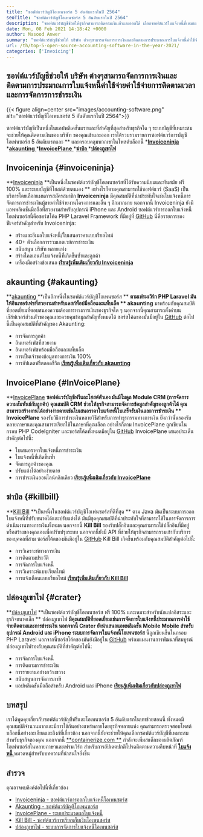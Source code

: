 ```yaml
---
title: "ซอฟต์แวร์บัญชีโอเพนซอร์ส 5 อันดับแรกในปี 2564" 
seoTitle: "ซอฟต์แวร์บัญชีโอเพนซอร์ส 5 อันดับแรกในปี 2564" 
description: "ซอฟต์แวร์บัญชีช่วยให้ธุรกิจสามารถติดตามเงินเข้าและออกได้ เลือกซอฟต์แวร์ใบแจ้งหนี้ที่เหมาะสมและจับยึดทางการเงินอย่างแน่นหนา" 
date: Mon, 08 Feb 2021 14:18:42 +0000
author: Masood Anwer
summary: "ซอฟต์แวร์บัญชีช่วยให้ บริษัท ต่างๆสามารถจัดการการเงินและติดตามการประมาณการใบแจ้งหนี้ค่าใช้จ่ายค่าใช้จ่ายการติดตามเวลาและการจัดการการชำระเงิน" 
url: /th/top-5-open-source-accounting-software-in-the-year-2021/
categories: ['Invoicing']
---
```


## ซอฟต์แวร์บัญชีช่วยให้ บริษัท ต่างๆสามารถจัดการการเงินและติดตามการประมาณการใบแจ้งหนี้ค่าใช้จ่ายค่าใช้จ่ายการติดตามเวลาและการจัดการการชำระเงิน

{{< figure align=center src="images/accounting-software.png" alt="ซอฟต์แวร์บัญชีโอเพนซอร์ส 5 อันดับแรกในปี 2564">}}

ซอฟต์แวร์บัญชีเป็นหนึ่งในแอปพลิเคชั่นแรกและที่สำคัญที่สุดสำหรับธุรกิจใด ๆ ระบบบัญชีที่เหมาะสมจะช่วยให้คุณติดตามเงินของ บริษัท ของคุณเข้าและออก เราได้รวบรวมรายการซอฟต์แวร์การบัญชีโอเพ่นซอร์ส 5 อันดับแรกและ ** และครอบคลุมพวกเขาในโพสต์บล็อกนี้
  *[**Invoiceninja** ][1]
  *[**akaunting** ][2]
  *[**InvoicePlane** ][3]
  *[**ฆ่าบิล** ][4]
  *[**ปล่องภูเขาไฟ** ][5]

## Invoiceninja   {#invoiceninja}
**[Invoiceninja][6]  **เป็นหนึ่งในซอฟต์แวร์บัญชีโอเพนซอร์สที่ได้รับความนิยมและทันสมัย ฟรี 100% และระบบบัญชีที่โฮสต์ด้วยตนเอง **  อย่างไรก็ตามคุณสามารถใช้ซอฟต์แวร์ (SaaS) เป็นบริการโดยเลือกแผนการสมัครสมาชิก  **Invoiceninja**   มีคุณสมบัติที่น่าประทับใจเช่นใบแจ้งหนี้การจัดการการชำระเงินผู้ขายค่าใช้จ่ายงานโครงการและอื่น ๆ อีกมากมาย นอกจากนี้ Invoiceninja ยังมีแอพพลิเคชั่นมือถือที่สวยงามสำหรับอุปกรณ์ iPhone และ Android ซอฟต์แวร์การออกใบแจ้งหนี้โอเพ่นซอร์สนี้คือซอร์สโค้ด PHP Laravel Framework ที่มีอยู่ที่ [GitHub][7]
นี่คือรายการของฟีเจอร์สำคัญสำหรับ Invoiceninja:
  * สร้างและอีเมลใบแจ้งหนี้/ใบเสนอราคาแบบเรียลไทม์
  * 40+ ตัวเลือกการรวมเกตเวย์การชำระเงิน
  * สนับสนุน บริษัท หลายแห่ง
  * สร้างไคลเอนต์ใบแจ้งหนี้ที่เกิดขึ้นซ้ำและลูกค้า
  * เครื่องมือสร้างข้อเสนอ
**[เรียนรู้เพิ่มเติมเกี่ยวกับ Invoiceninja][8]** 

## akaunting   {#akaunting}
**[akaunting][9]  **เป็นอีกหนึ่งในซอฟต์แวร์บัญชีโอเพนซอร์ส **   **ตามเฟรมเวิร์ก PHP Laravel มันให้อินเทอร์เฟซที่สวยงามสำหรับเดสก์ท็อปมือถือและแท็บเล็ต **  akaunting**  มาพร้อมกับคุณสมบัติที่ยอดเยี่ยมที่ตอบสนองความต้องการทางการเงินของธุรกิจใด ๆ นอกจากนี้คุณสามารถตั้งค่าบนเซิร์ฟเวอร์ส่วนตัวของคุณและควบคุมข้อมูลสำคัญทั้งหมดได้ ซอร์สโค้ดของมันมีอยู่ใน [GitHub][10]
ต่อไปนี้เป็นคุณสมบัติที่สำคัญของ Akaunting:
  * การจัดการลูกค้า
  * อินเทอร์เฟซที่สวยงาม
  * อินเทอร์เฟซพร้อมมือถือและแท็บเล็ต
  * การเป็นเจ้าของข้อมูลทางการเงิน 100%
  * การอัปเดตฟรีตลอดชีวิต
**[เรียนรู้เพิ่มเติมเกี่ยวกับ akaunting][11]** 

## InvoicePlane   {#InVoicePlane}
**[InvoicePlane][12]  **ซอฟต์แวร์บัญชีฟรีและโฮสต์ตัวเอง มันมีโมดูล Module CRM (การจัดการความสัมพันธ์กับลูกค้า) คุณสมบัติ CRM ช่วยให้ธุรกิจสามารถจัดการข้อมูลสำคัญของลูกค้าได้ คุณสามารถสร้างงานได้อย่างง่ายดายเช่นใบเสนอราคาใบแจ้งหนี้ใบเสร็จรับเงินและการชำระเงิน **  InvoicePlane**  รองรับวิธีการชำระเงินหลายวิธีสำหรับการทำธุรกรรมทางการเงิน ยิ่งกว่านั้นรองรับหลายภาษาและคุณสามารถเรียกใช้ในภาษาที่คุณเลือก อย่างไรก็ตาม InvoicePlane ถูกเขียนในกรอบ PHP CodeIgniter และซอร์สโค้ดทั้งหมดมีอยู่ใน [GitHub][13]
InvoicePlane เสนอประเด็นสำคัญต่อไปนี้:
  * ใบเสนอราคาใบแจ้งหนี้การชำระเงิน
  * ใบแจ้งหนี้ที่เกิดขึ้นซ้ำ
  * จัดการลูกค้าของคุณ
  * ปรับแต่งได้อย่างง่ายดาย
  * การชำระเงินออนไลน์คลิกเดียว
**[เรียนรู้เพิ่มเติมเกี่ยวกับ InvoicePlane][14]** 

## ฆ่าบิล   {#killbill}
**[Kill Bill][15]  **เป็นหนึ่งในซอฟต์แวร์บัญชีโอเพ่นซอร์สที่ดีที่สุด **  ตาม Java มันเป็นระบบการออกใบแจ้งหนี้ที่ปรับขนาดได้และปรับแต่งได้ มันมีชุดคุณสมบัติที่น่าประทับใจที่สามารถใช้ในการจัดการการดำเนินงานทางการเงินทั้งหมด นอกจากนี้  **Kill Bill**   รองรับปลั๊กอินและคุณสามารถใช้ปลั๊กอินที่มีอยู่หรือสร้างของคุณเองเพื่อปรับปรุงระบบ นอกจากนี้ยังมี API ที่ช่วยให้ธุรกิจสามารถรวมเข้ากับบริการของบุคคลที่สาม ซอร์สโค้ดของมันมีอยู่ใน [GitHub][16]
Kill Bill เกิดขึ้นพร้อมกับคุณสมบัติสำคัญต่อไปนี้:
  * การวิเคราะห์ทางการเงิน
  * การติดตามประวัติ
  * การจัดการใบแจ้งหนี้
  * การวิเคราะห์แบบเรียลไทม์
  * การแจ้งเตือนแบบเรียลไทม์
**[เรียนรู้เพิ่มเติมเกี่ยวกับ Kill Bill][17]** 

## ปล่องภูเขาไฟ   {#crater}
**[ปล่องภูเขาไฟ][18]  **เป็นซอฟต์แวร์บัญชีโอเพนซอร์ส ฟรี 100% และเหมาะสำหรับนักแปลอิสระและธุรกิจขนาดเล็ก **  ปล่องภูเขาไฟ  **มีคุณสมบัติที่ยอดเยี่ยมเช่นการจัดการใบแจ้งหนี้ประมาณการค่าใช้จ่ายติดตามและการชำระเงิน นอกจากนี้ Crater ยังนำเสนอแอพพลิเคชั่น Mobile Mobile สำหรับอุปกรณ์ Android และ iPhone ระบบการจัดการใบแจ้งหนี้โอเพนซอร์ส**   นี้ถูกเขียนขึ้นในกรอบ PHP Laravel นอกจากนี้ซอร์สโค้ดของมันยังมีอยู่ใน [GitHub][19] พร้อมแผนงานการพัฒนาที่สมบูรณ์
ปล่องภูเขาไฟรองรับคุณสมบัติที่สำคัญต่อไปนี้:
  * การจัดการใบแจ้งหนี้
  * การติดตามการชำระเงิน
  * การรายงานอย่างกว้างขวาง
  * สนับสนุนการจัดการภาษี
  * แอปพลิเคชันมือถือสำหรับ Android และ iPhone
**[เรียนรู้เพิ่มเติมเกี่ยวกับปล่องภูเขาไฟ][20]** 

## บทสรุป
เราได้พูดคุยเกี่ยวกับซอฟต์แวร์บัญชีฟรีและโอเพนซอร์ส 5 อันดับแรกในบทช่วยสอนนี้ ทั้งหมดมีคุณสมบัติจำนวนมากและมีการใช้กันอย่างแพร่หลายโดยธุรกิจหลายแห่ง คุณสามารถตรวจสอบโพสต์บล็อกนี้อย่างละเอียดและลิงก์ที่เกี่ยวข้อง นอกจากนี้ยังจะช่วยให้คุณเลือกซอฟต์แวร์บัญชีที่เหมาะสมสำหรับธุรกิจของคุณ
นอกจากนี้ [**containerize.com **][21] กำลังจะเพิ่มสแต็กของผลิตภัณฑ์โอเพ่นซอร์สในหลายภาษาและเฟรมเวิร์ก สำหรับการอัปเดตปกติโปรดติดตามความคืบหน้าที่ [ **ใบแจ้งหนี้**  ][22] หมวดหมู่สำหรับบทความที่น่าสนใจยิ่งขึ้น

## สำรวจ
คุณอาจพบลิงค์ต่อไปนี้ที่เกี่ยวข้อง
  * [Invoiceninja - ซอฟต์แวร์การออกใบแจ้งหนี้โอเพนซอร์ส][23]
  * [Akaunting - ซอฟต์แวร์บัญชีโอเพนซอร์ส][24]
  * [InvoicePlane - ระบบประมวลผลใบแจ้งหนี้][25]
  * [Kill Bill - ซอฟต์แวร์การเรียกเก็บเงินโอเพนซอร์ส][26]
  * [ปล่องภูเขาไฟ - ระบบการจัดการใบแจ้งหนี้โอเพนซอร์ส][27]

  
[1]: #InvoiceNinja
[2]: #Akaunting
[3]: #InvoicePlane
[4]: #KillBill
[5]: #Crater
[6]: https://products.containerize.com/invoicing/invoiceninja
[7]: https://github.com/invoiceninja/invoiceninja
[8]: https://www.invoiceninja.com
[9]: https://products.containerize.com/invoicing/akaunting
[10]: https://github.com/akaunting/akaunting
[11]: https://akaunting.com
[12]: https://products.containerize.com/invoicing/invoiceplane
[13]: https://github.com/InvoicePlane/InvoicePlane
[14]: https://www.invoiceplane.com
[15]: https://products.containerize.com/invoicing/killbill
[16]: https://github.com/killbill/killbill
[17]: https://killbill.io
[18]: https://products.containerize.com/invoicing/crater
[19]: https://github.com/bytefury/crater
[20]: https://craterapp.com
[21]: https://containerize.com
[22]: https://blog.containerize.com/category/invoicing/
[23]: https://products.containerize.com/invoicing/invoiceninja/
[24]: https://products.containerize.com/invoicing/akaunting/
[25]: https://products.containerize.com/invoicing/invoiceplane/
[26]: https://products.containerize.com/invoicing/killbill/
[27]: https://products.containerize.com/invoicing/crater/
